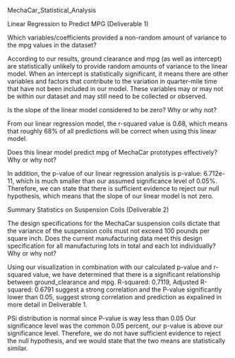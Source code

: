 MechaCar_Statistical_Analysis

Linear Regression to Predict MPG (Deliverable 1)

Which variables/coefficients provided a non-random amount of variance to the mpg values in the dataset?

According to our results, ground clearance and mpg (as well as intercept) are statistically unlikely to provide random amounts of variance to the linear model. When an intercept is statistically significant, it means there are other variables and factors that contribute to the variation in quarter-mile time that have not been included in our model. These variables may or may not be within our dataset and may still need to be collected or observed.

Is the slope of the linear model considered to be zero? Why or why not?

From our linear regression model, the r-squared value is 0.68, which means that roughly 68% of all predictions will be correct when using this linear model. 

Does this linear model predict mpg of MechaCar prototypes effectively? Why or why not?

In addition, the p-value of our linear regression analysis is p-value: 6.712e-11, which is much smaller than our assumed significance level of 0.05%. Therefore, we can state that there is sufficient evidence to reject our null hypothesis, which means that the slope of our linear model is not zero.

Summary Statistics on Suspension Coils (Deliverable 2)

The design specifications for the MechaCar suspension coils dictate that the variance of the suspension coils must not exceed 100 pounds per square inch. Does the current manufacturing data meet this design specification for all manufacturing lots in total and each lot individually? Why or why not?

Using our visualization in combination with our calculated p-value and r-squared value, we have determined that there is a significant relationship between ground_clearance and mpg.
R-squared:  0.7119,	Adjusted R-squared:  0.6791 suggest a strong correlation and the P-value significantly lower than 0.05, suggest strong correlation and prediction as expalined in more detail in Deliverable 1.


PSi distribution is normal since P-value is way less than 0.05
Our significance level was the common 0.05 percent, our p-value is above our significance level. Therefore, we do not have sufficient evidence to reject the null hypothesis, and we would state that the two means are statistically similar.
